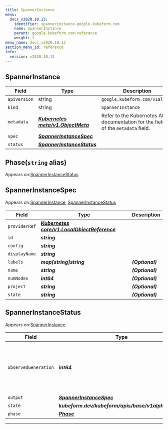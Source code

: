 ```yaml
---
title: SpannerInstance
menu:
  docs_v2020.10.13:
    identifier: spannerinstance-google.kubeform.com
    name: SpannerInstance
    parent: google.kubeform.com-reference
    weight: 1
menu_name: docs_v2020.10.13
section_menu_id: reference
info:
  version: v2020.10.13
---
```


## SpannerInstance
| Field | Type | Description |
| ------ | ----- | ----------- |
| `apiVersion` | string | `google.kubeform.com/v1alpha1` |
|    `kind` | string | `SpannerInstance` |
| `metadata` | ***[Kubernetes meta/v1.ObjectMeta](https://kubernetes.io/docs/reference/generated/kubernetes-api/v1.13/#objectmeta-v1-meta)***|Refer to the Kubernetes API documentation for the fields of the `metadata` field.|
| `spec` | ***[SpannerInstanceSpec](#spannerinstancespec)***||
| `status` | ***[SpannerInstanceStatus](#spannerinstancestatus)***||
## Phase(`string` alias)

Appears on:[SpannerInstanceStatus](#spannerinstancestatus)

## SpannerInstanceSpec

Appears on:[SpannerInstance](#spannerinstance), [SpannerInstanceStatus](#spannerinstancestatus)

| Field | Type | Description |
| ------ | ----- | ----------- |
| `providerRef` | ***[Kubernetes core/v1.LocalObjectReference](https://kubernetes.io/docs/reference/generated/kubernetes-api/v1.13/#localobjectreference-v1-core)***||
| `id` | ***string***||
| `config` | ***string***||
| `displayName` | ***string***||
| `labels` | ***map[string]string***| ***(Optional)*** |
| `name` | ***string***| ***(Optional)*** |
| `numNodes` | ***int64***| ***(Optional)*** |
| `project` | ***string***| ***(Optional)*** |
| `state` | ***string***| ***(Optional)*** |
## SpannerInstanceStatus

Appears on:[SpannerInstance](#spannerinstance)

| Field | Type | Description |
| ------ | ----- | ----------- |
| `observedGeneration` | ***int64***| ***(Optional)*** Resource generation, which is updated on mutation by the API Server.|
| `output` | ***[SpannerInstanceSpec](#spannerinstancespec)***| ***(Optional)*** |
| `state` | ***kubeform.dev/kubeform/apis/base/v1alpha1.State***| ***(Optional)*** |
| `phase` | ***[Phase](#phase)***| ***(Optional)*** |
---
